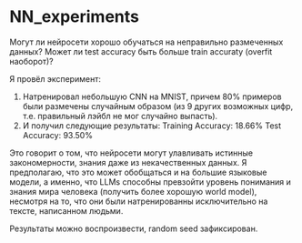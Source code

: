 # NN_experiments
Могут ли нейросети хорошо обучаться на неправильно размеченных данных?
Может ли test accuracy быть больше train accuraty (overfit наоборот)?

Я провёл эксперимент:
1) Натренировал небольшую CNN на MNIST, причем 80% примеров были размечены случайным образом (из 9 других возможных цифр, т.е. правильный лэйбл не мог случайно выпасть).
2) И получил следующие результаты:
Training Accuracy: 18.66%
Test Accuracy: 93.50%

Это говорит о том, что нейросети могут улавливать истинные закономерности, знания даже из некачественных данных.
Я предполагаю, что это может обобщаться и на большие языковые модели, а именно, что LLMs способны превзойти уровень понимания и знания мира человека (получить более хорошую world model), несмотря на то, что они были натренированны исключительно на тексте, написанном людьми.

Результаты можно воспроизвести, random seed зафиксирован.
